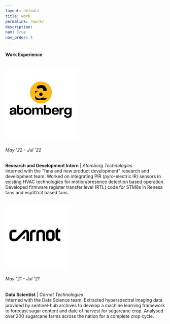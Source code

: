 ```yaml
---
layout: default
title: work
permalink: /work/
description: 
nav: True
nav_order: 4
---
```


#### Work Experience
<br>
<div class="work">
  

  <div class="work-item vertical-center-text">
    <div class="work-bubble-with-date">
      <img src="/assets/img/work/atomberg.png" class="work-bubble" />
      <h6>May '22 - Jul '22</h6>
    </div>
    <p class="work-text">
      <strong>Research and Development Intern</strong> | <i>Atomberg Technologies</i> <br/>
      Interned with the "fans and new product development" research and development team. Worked on integrating PIR (pyro-electric IR) sensors in existing HVAC technologies for motion/presence detection based operation. Developed firmware register transfer level (RTL) code for STM8s in Renesa fans and esp32c3 based fans.
    </p>
    <br>
  </div>

  <div class="work-item vertical-center-text">
    <div class="work-bubble-with-date">
      <img src="/assets/img/work/carnot.png" class="work-bubble" />
      <h6>May '21 - Jul '21</h6>
    </div>
    <p class="work-text">
      <strong>Data Scientist</strong> | <i>Carnot Technologies</i> <br/>
        Interned with the Data Science team. Extracted hyperspectral imaging data provided by sentinel-hub archives to develop a machine learning framework to forecast sugar content and date of harvest for sugarcane crop. Analysed over 200 sugarcane farms across the nation for a complete crop cycle.
    </p>
    <br>
  </div>

</div>
